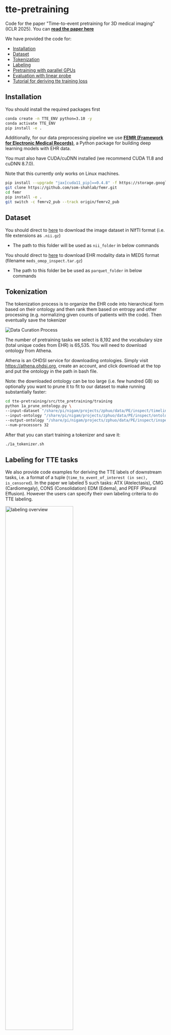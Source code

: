 # tte-pretraining
Code for the paper "Time-to-event pretraining for 3D medical imaging" (ICLR 2025). You can **[read the paper here](https://arxiv.org/abs/2411.09361)**

We have provided the code for:

- [Installation](#installation)
- [Dataset](#dataset)
- [Tokenization](#tokenization)
- [Labeling](#labeling-for-tte-tasks)
- [Pretraining with parallel GPUs](#pretraining)
- [Evaluation with linear probe](#evaluation)
- [Tutorial for deriving tte training loss](#tutorial)


## Installation

You should install the required packages first

```bash
conda create -n TTE_ENV python=3.10 -y
conda activate TTE_ENV
pip install -e .
```


Additionally, for our data preprocessing pipeline we use **[FEMR  (Framework for Electronic Medical Records)](https://github.com/som-shahlab/femr)**, a Python package for building deep learning models with EHR data. 

You must also have CUDA/cuDNN installed (we recommend CUDA 11.8 and cuDNN 8.7.0). 

Note that this currently only works on Linux machines.

```bash
pip install --upgrade "jax[cuda11_pip]==0.4.8" -f https://storage.googleapis.com/jax-releases/jax_cuda_releases.html
git clone https://github.com/som-shahlab/femr.git
cd femr
pip install -e .
git switch -c femrv2_pub --track origin/femrv2_pub
```



## Dataset

You should direct to [here](https://aimi.stanford.edu/datasets/inspect-Multimodal-Dataset-for-Pulmonary-Embolism-Diagnosis-and-Prognosis) to download the image dataset in NIfTI format (i.e. file extensions as `.nii.gz`)
- The path to this folder will be used as `nii_folder` in below commands

You should direct to [here](https://redivis.com/datasets/dzc6-9jyt6gapt) to download EHR modality data in MEDS format (filename `meds_omop_inspect.tar.gz`)
- The path to this folder be be used as `parquet_folder` in below commands



## Tokenization

The tokenization process is to organize the EHR code into hierarchical form based on their ontology and then rank them based on entropy and other processing (e.g. normalizing given counts of patients with the code). Then eventually save the tokenizer

![Data Curation Process](assets/data_curation.png)

The number of pretraining tasks we select is 8,192 and the vocabulary size (total unique codes from EHR) is 65,535. You will need to download ontology from Athena. 

Athena is an OHDSI service for downloading ontologies. Simply visit https://athena.ohdsi.org, create an account, and click download at the top and put the ontology in the path in bash file.

Note: the downloaded ontology can be too large (i.e. few hundred GB) so optionally you want to prune it to fit to our dataset to make running substantially faster:

```bash
cd tte-pretraining/src/tte_pretraining/training
python 1a_prune_ontology.py \
--input-dataset "/share/pi/nigam/projects/zphuo/data/PE/inspect/timelines_smallfiles_meds/data/*parquet" \
--input-ontology "/share/pi/nigam/projects/zphuo/data/PE/inspect/ontology.pkl" \
--output-ontology "/share/pi/nigam/projects/zphuo/data/PE/inspect/inspect_ontology.pkl" \
--num-processors 32 
```

After that you can start training a tokenizer and save it:

```bash
./1a_tokenizer.sh
```

## Labeling for TTE tasks
We also provide code examples for deriving the TTE labels of downstream tasks, i.e. a format of a tuple (`time_to_event_of_interest (in sec), is_censored`). In the paper we labeled 5 such tasks: ATX (Atelectasis), CMG (Cardiomegaly), CONS (Consolidation) EDM (Edema), and PEFF (Pleural Effusion). However the users can specify their own labeling criteria to do TTE labeling. 

<img src="assets/labeling.png" width="65%" alt="labeling overview">

Note that our EHR data is under [OHDSI common data model](https://www.ohdsi.org/data-standardization/) so our codes are mainly under [SNOMED schema](https://www.snomed.org/). E.g. these are the codes that we used for labeling:

| Task     | Code |
|----------|----------|
| Pulmonary Hypertension    | SNOMED/70995007  |
| Pulmonary Embolism        | SNOMED/59282003  |
| Atelectasis               | SNOMED/46621007   |
| Cardiomegaly              | SNOMED/8186001   |
| Consolidation             | SNOMED/95436008   |
| Edema                     | SNOMED/267038008 |
| Pleural Effusion          | SNOMED/60046008 |

You can then proceed to start deriving the TTE labels

```bash
cd tte-pretraining/src/tte_pretraining/labeling
labeling_functions='tte_mortality' # or 'tte_Pleural_Effusion' etc.

python generate_tte_labels.py \
--index_time_csv_path 'metadata_20250303.csv' \
--index_time_column 'procedure_DATETIME' \
--path_to_database 'femr_extract' \
--path_to_output_dir 'output' \
--labeling_function $labeling_function \
--is_skip_featurize \
--num_threads 12
```


## Pretraining

For pretraining we used 3 model architectures (SWINUNETR/ResNet/DenseNet)
- where SWINUNETR's pretrianing weights is from training on 50k public available CT/MRI dataset (weights can be download from [here to load in torch](https://github.com/Project-MONAI/MONAI-extra-test-data/releases/download/0.8.1/model_swinvit.pt))
- ResNet and DenseNet are initialized from inflating 2D weights of pretrained data of ImageNet. The inflation process can be followed by [this instructions](https://github.com/hassony2/inflated_convnets_pytorch)
    - The script to conduct the operations are `tte_pretraining/training/src/i3dense.py`
    - And `tte_pretraining/training/src/i3res.py`

![Pretraining overview](assets/pretrain.png)

You can should specify the pretrained tokenizer from above and the dataset path (the `parquet` file folder) and image data path (`.nii.gz` files folder)

There are other hyperparameter training for the three architecture, you should refer to the [hyperparameter table](https://arxiv.org/pdf/2411.09361#page=21.10) for detailed reference when you input them into the bash script

```bash
cd tte_pretraining/training/
./1_pretrain_TTE_H100run_ddp.sh
```

Each of the architecture would require different training clocktime (or GPU time) with rough estimate.

| Architecture              | Number of GPUs        | Estimated wall-clock time | Estimated GPU hours |
|---------------------------|------------------------|----------------------------|----------------------|
| SwinUNETR<sub>base/TTE</sub>     | 4 H100 (80GB)           | 15 days                    | 1,440 GPU hours      |
| DenseNet-121<sub>base/TTE</sub>  | 4 A100 (40GB)           | 9 days                     | 864 GPU hours        |
| ResNet-152<sub>base/TTE</sub>    | 4 A100 (80GB)           | 10 days                    | 960 GPU hours        |


Note: optionally you can perform per task fine-tuning but this process is generally expensive given you need to train to completion for any downstream, i.e. `num_model * num_tasks` for full paremeter update and this tends not work well (per our [fine-tuning table results](https://arxiv.org/pdf/2411.09361#page=23.10)) but we also provide you script to to do fine-tuning as example

```bash
cd tte_pretraining/training/
./2_finetune_A100run_ddp.sh
```


## Evaluation

After pretraining is done we will perform linear probe (logistic regressin on binary classification tasks, and CoX-PH head of DeepSurv for TTE tasks).

![Task Adaptation](assets/linear_probe.png)

```bash
cd tte_pretraining/training
./3_inference_TTE_H100_ddp.sh
```

We also test on the [RSPECT data](https://www.kaggle.com/c/rsna-str-pulmonary-embolism-detection/data) for the out-of-distribution diagnosis task only evaluation

```bash
cd tte_pretraining/training
./3_inference_TTE_RSNA.sh
```



## Tutorial

We also provide guide for deriving tte training loss with exemplar CTs and their corresponding future codes as TTE tasks.

Please refer to notebook at `tutorial/pretrain_TTE_tutorial.ipynb`

Note: 
- This notebook doesn't require GPU to run but just CPU so the speed will slower but it only uses 1 CT as an example
- It still requires all the needed `nii_folder`, `parquet_folder`, `ontology_path` to derive TTE loss
- We reduced the `vocab_size` to 512 and `num_tasks` to 200 to improve speed of getting results
- The tutorial will prefit a bias term of the piecewise exponential model layer to avoid collapse without a good initial fit. This will take a few moments
- There's no gradient update or backpropagation, as we are only demonstrating deriving the loss term

## 🎓 Citation

If you found this work useful, please consider citing it:

```
@article{huo2024time,
      @article{huo2024time,
      title={Time-to-Event Pretraining for 3D Medical Imaging},
      author={Huo, Zepeng and Fries, Jason Alan and Lozano, Alejandro and Valanarasu, Jeya Maria Jose and Steinberg, Ethan and Blankemeier, Louis and Chaudhari, Akshay S and Langlotz, Curtis and Shah, Nigam H},
      journal={arXiv preprint arXiv:2411.09361},
      year={2024}
      url={https://arxiv.org/abs/2411.09361}, 
}
```
